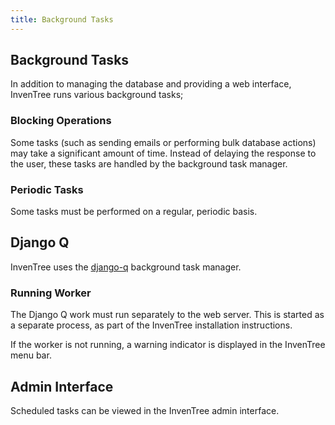 ```yaml
---
title: Background Tasks
---
```


## Background Tasks

In addition to managing the database and providing a web interface, InvenTree runs various background tasks;

### Blocking Operations

Some tasks (such as sending emails or performing bulk database actions) may take a significant amount of time. Instead of delaying the response to the user, these tasks are handled by the background task manager.

### Periodic Tasks

Some tasks must be performed on a regular, periodic basis.

## Django Q

InvenTree uses the [django-q](https://django-q.readthedocs.io/en/latest/) background task manager.

### Running Worker

The Django Q work must run separately to the web server. This is started as a separate process, as part of the InvenTree installation instructions.

If the worker is not running, a warning indicator is displayed in the InvenTree menu bar.

## Admin Interface

Scheduled tasks can be viewed in the InvenTree admin interface.
